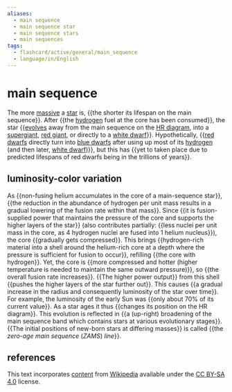 ```yaml
---
aliases:
  - main sequence
  - main sequence star
  - main sequence stars
  - main sequences
tags:
  - flashcard/active/general/main_sequence
  - language/in/English
---
```


# main sequence

The more [massive](mass.md) a [star](star.md) is, {{the shorter its lifespan on the main sequence}}. After {{the [hydrogen](hydrogen.md) fuel at the core has been consumed}}, the star {{[evolves](stellar%20evolution.md) away from the main sequence on the [HR diagram](Hertzsprung–Russell%20diagram.md), into a [supergiant](supergiant.md), [red giant](red%20giant.md), or directly to a [white dwarf](white%20dwarf.md)}}. Hypothetically, {{[red dwarfs](red%20dwarf.md) directly turn into [blue dwarfs](blue%20dwarf%20(red-dwarf%20stage).md) after using up most of its [hydrogen](hydrogen.md) (and then later, [white dwarf](whit%20dwarf.md))}}, but this has {{yet to taken place due to predicted lifespans of red dwarfs being in the trillions of years}}. <!--SR:!2024-10-26,73,310!2024-09-28,47,290!2024-09-25,44,290!2024-09-14,29,250!2024-09-27,46,290-->

## luminosity-color variation

As {{non-fusing helium accumulates in the core of a main-sequence star}}, {{the reduction in the abundance of hydrogen per unit mass results in a gradual lowering of the fusion rate within that mass}}. Since {{it is fusion-supplied power that maintains the pressure of the core and supports the higher layers of the star}} (also contributes partially: {{less nuclei per unit mass in the core, as 4 hydrogen nuclei are fused into 1 helium nucleus}}), the core {{gradually gets compressed}}. This brings {{hydrogen-rich material into a shell around the helium-rich core at a depth where the pressure is sufficient for fusion to occur}}, refilling {{the core with hydrogen}}. Yet, the core is {{more compressed and hotter (higher temperature is needed to maintain the same outward pressure)}}, so {{the overall fusion rate increases}}. {{The higher power output}} from this shell {{pushes the higher layers of the star further out}}. This causes {{a gradual increase in the radius and consequently luminosity of the star over time}}. For example, the luminosity of the early Sun was {{only about 70% of its current value}}. As a star ages it thus {{changes its position on the HR diagram}}. This evolution is reflected in {{a (up-right) broadening of the main sequence band which contains stars at various evolutionary stages}}. {{The initial positions of new-born stars at differing masses}} is called {{the _zero-age main sequence_ (_ZAMS_) _line_}}. <!--SR:!2024-10-18,62,323!2024-09-23,38,283!2024-09-22,37,283!2024-09-07,24,283!2024-09-23,38,283!2024-09-21,36,283!2024-10-15,59,323!2024-10-06,49,303!2024-10-04,47,303!2024-08-20,17,303!2024-08-19,16,303!2024-10-02,45,303!2024-10-16,60,323!2024-08-20,17,303!2024-09-17,34,283!2024-08-19,16,303!2024-08-21,18,303-->

## references

This text incorporates [content](https://en.wikipedia.org/wiki/main_sequence) from [Wikipedia](Wikipedia.md) available under the [CC BY-SA 4.0](https://creativecommons.org/licenses/by-sa/4.0/) license.
